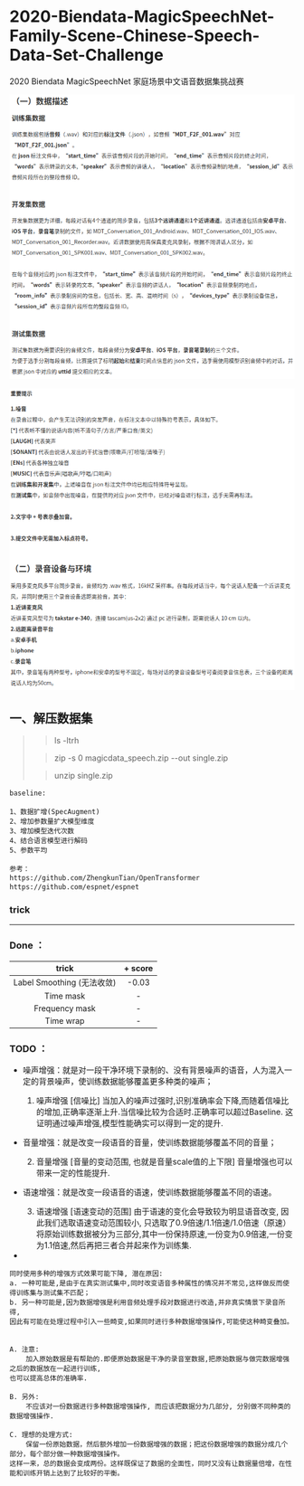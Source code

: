 # 2020-Biendata-MagicSpeechNet-Family-Scene-Chinese-Speech-Data-Set-Challenge
2020 Biendata MagicSpeechNet 家庭场景中文语音数据集挑战赛

![image](/image/rule_0.png)

![image](/image/rule_1.png)


## 一、解压数据集

>> ls -ltrh
>
>> zip -s 0 magicdata_speech.zip --out single.zip
>
>> unzip single.zip 


    baseline:
    
    1、数据扩增(SpecAugment)
    2、增加参数量扩大模型维度
    3、增加模型迭代次数
    4、结合语言模型进行解码
    5、参数平均
    
    参考：
    https://github.com/ZhengkunTian/OpenTransformer
    https://github.com/espnet/espnet
    
### trick ###
---

### Done ：

| trick | + score |
| :----:| :----: |
| Label Smoothing (无法收敛) | -0.03 | 
| Time mask | - |
| Frequency mask | - |
| Time wrap | - |

### TODO ：

- 噪声增强：就是对一段干净环境下录制的、没有背景噪声的语音，人为混入一定的背景噪声，使训练数据能够覆盖更多种类的噪声；

    
    1. 噪声增强 [信噪比]
    当加入的噪声过强时,识别准确率会下降,而随着信噪比的增加,正确率逐渐上升.当信噪比较为合适时.正确率可以超过Baseline.
    这证明通过噪声增强,模型性能确实可以得到一定的提升.
    
- 音量增强：就是改变一段语音的音量，使训练数据能够覆盖不同的音量；

    
    2. 音量增强 [音量的变动范围, 也就是音量scale值的上下限]
    音量增强也可以带来一定的性能提升.

- 语速增强：就是改变一段语音的语速，使训练数据能够覆盖不同的语速。


    3. 语速增强 [语速变动的范围]
    由于语速的变化会导致较为明显语音改变, 因此我们选取语速变动范围较小, 只选取了0.9倍速/1.1倍速/1.0倍速（原速）
    将原始训练数据被分为三部分,其中一份保持原速,一份变为0.9倍速,一份变为1.1倍速,然后再把三者合并起来作为训练集.
    
-
    
    同时使用多种的增强方式效果可能下降, 潜在原因:
    a. 一种可能是,是由于在真实测试集中,同时改变语音多种属性的情况并不常见,这样做反而使得训练集与测试集不匹配；
    b. 另一种可能是,因为数据增强是利用音频处理手段对数据进行改造,并非真实情景下录音所得,
    因此有可能在处理过程中引入一些畸变,如果同时进行多种数据增强操作,可能使这种畸变叠加。


    A. 注意: 
        加入原始数据是有帮助的.即便原始数据是干净的录音室数据,把原始数据与做完数据增强之后的数据放在一起进行训练,
    也可以提高总体的准确率.
    
    B. 另外: 
        不应该对一份数据进行多种数据增强操作, 而应该把数据分为几部分, 分别做不同种类的数据增强操作.
    
    C. 理想的处理方式:
        保留一份原始数据，然后额外增加一份数据增强的数据；把这份数据增强的数据分成几个部分，每个部分做一种数据增强操作。
    这样一来，总的数据会变成两份。这样既保证了数据的全面性，同时又没有让数据量倍增，在性能和训练开销上达到了比较好的平衡。
